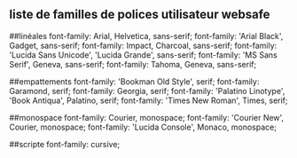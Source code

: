 ## liste de familles de polices utilisateur websafe

##linéales
font-family: Arial, Helvetica, sans-serif;
font-family: 'Arial Black', Gadget, sans-serif;
font-family: Impact, Charcoal, sans-serif;
font-family: 'Lucida Sans Unicode', 'Lucida Grande', sans-serif;
font-family: 'MS Sans Serif', Geneva, sans-serif;
font-family: Tahoma, Geneva, sans-serif;

##empattements
font-family: 'Bookman Old Style', serif;
font-family: Garamond, serif;
font-family: Georgia, serif;
font-family: 'Palatino Linotype', 'Book Antiqua', Palatino, serif;
font-family: 'Times New Roman', Times, serif;

##monospace
font-family: Courier, monospace;
font-family: 'Courier New', Courier, monospace;
font-family: 'Lucida Console', Monaco, monospace;

##scripte
font-family: cursive;


